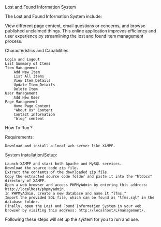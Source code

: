 Lost and Found Information System

The Lost and Found Information System include:

View different page content, email questions or concerns, and browse published unclaimed things. This online application improves efficiency and user experience by streamlining the lost and found item management process.

Characteristics and Capabilities

    Login and Logout
    List Summary of Items
    Item Management
        Add New Item
        List All Items
        View Item Details
        Update Item Details
        Delete Item
    User Management
        Add New User
    Page Management
        Home Page Content
        "About Us" Content
        Contact Information
        "blog" centent

How To Run ?

Requirements:

    Download and install a local web server like XAMPP.

System Installation/Setup:

    Launch XAMPP and start both Apache and MySQL services.
    Download the source code zip file.
    Extract the contents of the downloaded zip file.
    Copy the extracted source code folder and paste it into the "htdocs" directory of XAMPP.
    Open a web browser and access PHPMyAdmin by entering this address: http://localhost/phpmyadmin.
    In PHPMyAdmin, create a new database and name it "lfms."
    Import the provided SQL file, which can be found as "lfms.sql" in the database folder.
    Finally, open the Lost and Found Information System in your web browser by visiting this address: http://localhost/LFmanagement/.

Following these steps will set up the system for you to run and use.
